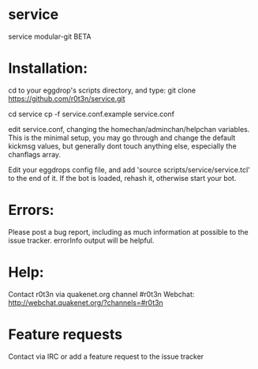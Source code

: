 # service
service modular-git BETA

# Installation:

cd to your eggdrop's scripts directory, and type: git clone https://github.com/r0t3n/service.git

cd service
cp -f service.conf.example service.conf

edit service.conf, changing the homechan/adminchan/helpchan variables. This is the minimal setup, you may go through and change the default kickmsg values, but generally dont touch anything else, especially the chanflags array.

Edit your eggdrops config file, and add 'source scripts/service/service.tcl' to the end of it. If the bot is loaded, rehash it, otherwise start your bot.

# Errors:

Please post a bug report, including as much information at possible to the issue tracker. errorInfo output will be helpful. 

# Help:

Contact r0t3n via quakenet.org channel #r0t3n
Webchat: http://webchat.quakenet.org/?channels=#r0t3n

# Feature requests

Contact via IRC or add a feature request to the issue tracker

